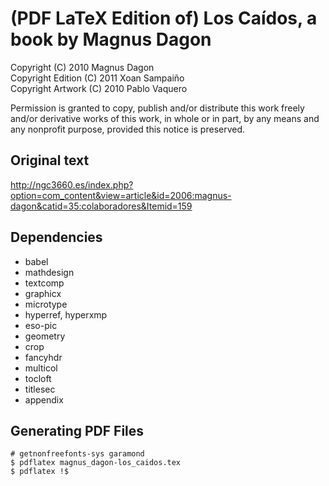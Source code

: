 (PDF LaTeX Edition of) Los Caídos, a book by Magnus Dagon
=========================================================

Copyright (C) 2010 Magnus Dagon  
Copyright Edition (C) 2011 Xoan Sampaiño  
Copyright Artwork (C) 2010 Pablo Vaquero

Permission is granted to copy, publish and/or distribute this work freely and/or derivative works of this work, in whole or in part, by any means and any nonprofit purpose, provided this notice is preserved.

Original text
-------------

<http://ngc3660.es/index.php?option=com_content&view=article&id=2006:magnus-dagon&catid=35:colaboradores&Itemid=159>

Dependencies
------------

* babel
* mathdesign
* textcomp
* graphicx
* microtype
* hyperref, hyperxmp
* eso-pic
* geometry
* crop
* fancyhdr
* multicol
* tocloft
* titlesec
* appendix

Generating PDF Files
--------------------

    # getnonfreefonts-sys garamond
    $ pdflatex magnus_dagon-los_caidos.tex
    $ pdflatex !$
